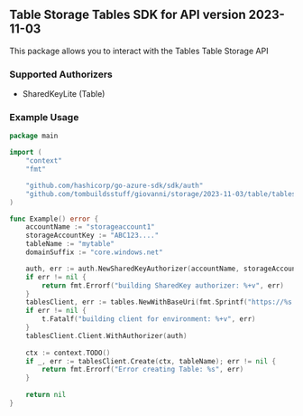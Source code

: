 ## Table Storage Tables SDK for API version 2023-11-03

This package allows you to interact with the Tables Table Storage API

### Supported Authorizers

* SharedKeyLite (Table)

### Example Usage

```go
package main

import (
	"context"
	"fmt"

	"github.com/hashicorp/go-azure-sdk/sdk/auth"
	"github.com/tombuildsstuff/giovanni/storage/2023-11-03/table/tables"
)

func Example() error {
	accountName := "storageaccount1"
    storageAccountKey := "ABC123...."
    tableName := "mytable"
	domainSuffix := "core.windows.net"

	auth, err := auth.NewSharedKeyAuthorizer(accountName, storageAccountKey, auth.SharedKeyTable)
	if err != nil {
		return fmt.Errorf("building SharedKey authorizer: %+v", err)
	}
    tablesClient, err := tables.NewWithBaseUri(fmt.Sprintf("https://%s.table.%s", accountName, domainSuffix))
	if err != nil {
		t.Fatalf("building client for environment: %+v", err)
	}
	tablesClient.Client.WithAuthorizer(auth)
    
    ctx := context.TODO()
    if _, err := tablesClient.Create(ctx, tableName); err != nil {
        return fmt.Errorf("Error creating Table: %s", err)
    }
    
    return nil 
}
```